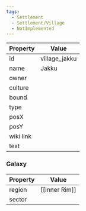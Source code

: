 ```yaml
---
tags:
  - Settlement
  - Settlement/Village
  - NotImplemented
---
```


| Property  | Value         |
| --------- | ------------- |
| id        | village_jakku |
| name      | Jakku         |
| owner     |               |
| culture   |               |
| bound     |               |
| type      |               |
| posX      |               |
| posY      |               |
| wiki link |               |
| text      |               |

### Galaxy
| Property | Value         |
| -------- | ------------- |
| region   | [[Inner Rim]] |
| sector   |               |

